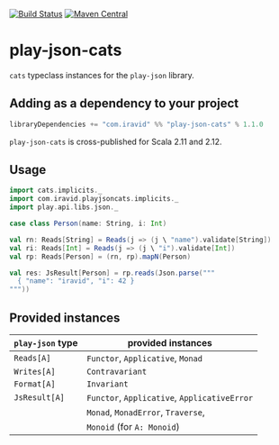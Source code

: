 [![Build Status](https://travis-ci.org/iravid/play-json-cats.svg?branch=master)](https://travis-ci.org/iravid/play-json-cats)
[![Maven Central](https://maven-badges.herokuapp.com/maven-central/com.iravid/play-json-cats_2.12/badge.svg)](https://maven-badges.herokuapp.com/maven-central/com.iravid/play-json-cats_2.12)

# play-json-cats

`cats` typeclass instances for the `play-json` library.

## Adding as a dependency to your project

```scala
libraryDependencies += "com.iravid" %% "play-json-cats" % 1.1.0
```

`play-json-cats` is cross-published for Scala 2.11 and 2.12.

## Usage

```scala
import cats.implicits._
import com.iravid.playjsoncats.implicits._
import play.api.libs.json._

case class Person(name: String, i: Int)

val rn: Reads[String] = Reads(j => (j \ "name").validate[String])
val ri: Reads[Int] = Reads(j => (j \ "i").validate[Int])
val rp: Reads[Person] = (rn, rp).mapN(Person)

val res: JsResult[Person] = rp.reads(Json.parse("""
  { "name": "iravid", "i": 42 }
"""))
```

## Provided instances

| `play-json` type | provided instances                            |
|------------------|-----------------------------------------------|
| `Reads[A]`       | `Functor`, `Applicative`, `Monad`             |
| `Writes[A]`      | `Contravariant`                               |
| `Format[A]`      | `Invariant`                                   |
| `JsResult[A]`    | `Functor`, `Applicative`, `ApplicativeError`  |
|                  | `Monad`, `MonadError`, `Traverse`,            |
|                  | `Monoid` (for `A: Monoid`)                    |
